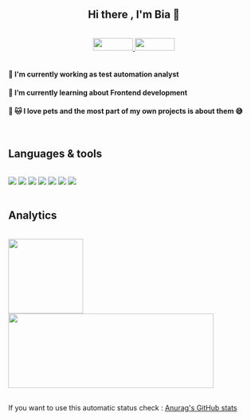 <div align="center">
<h2 style="font-weight:bold"> Hi there , I'm Bia 👋 </h2>

<br>
<!--
**beatrizartimundo/beatrizartimundo** is a ✨ _special_ ✨ repository because its `README.md` (this file) appears on your GitHub profile.
-->

<a href="mailto:beatriz.artimundo@gmail.com">
   <img width ="80" height="25" src="https://img.shields.io/badge/Gmail-D14836?style=for-the-badge&logo=gmail&logoColor=white" />
</a>

<a href="https://www.linkedin.com/in/beatriz-artimundo/">
   <img width ="80" height="25" src="https://img.shields.io/badge/LinkedIn-0077B5?style=for-the-badge&logo=linkedin&logoColor=white">
</a>   

</div>
<br/>

<p>

####  🔭 I'm currently working as test automation analyst
#### 🌱 I’m currently learning about Frontend development
####  :dog: :cat: I love pets and the most part of my own projects is about them :sweat_smile:

</p>
<br/>

<div>

<h2 style="font-weight:bold"> Languages & tools </h2>
<br/>

<img src="https://img.shields.io/badge/HTML5-E34F26?style=for-the-badge&logo=html5&logoColor=white"/>



<img  src="https://img.shields.io/badge/CSS3-1572B6?style=for-the-badge&logo=css3&logoColor=white"/>

<img  src="https://img.shields.io/badge/JavaScript-F7DF1E?style=for-the-badge&logo=javascript&logoColor=black"/>

<img  src="https://img.shields.io/badge/TypeScript-007ACC?style=for-the-badge&logo=typescript&logoColor=white"/>

<img src="https://img.shields.io/badge/npm-CB3837?style=for-the-badge&logo=npm&logoColor=white"/>


<img src="https://img.shields.io/badge/Cypress-17202C?style=for-the-badge&logo=cypress&logoColor=white">

<img src="https://img.shields.io/badge/Visual_Studio_Code-0078D4?style=for-the-badge&logo=visual%20studio%20code&logoColor=white">

</div>
<br/>



<h2 style="font-weight:bold"> Analytics </h2>
<br/>


   <a href="https://github.com/beatrizartimundo">

   <img height="150em" src="https://github-readme-stats-lime-nine.vercel.app/api?username=beatrizartimundo&show_icons=true&theme=jolly " />

   <img  height="150em" width ="412" src="https://github-readme-stats.vercel.app/api/top-langs/?username=beatrizartimundo&layout=compact&&theme=jolly" />
   
   </a>

<br/>
<br/>
<p>
    If you want to use this automatic status check : <a href="https://github.com/anuraghazra/github-readme-stats">
     Anurag's GitHub stats </a>
</p>

